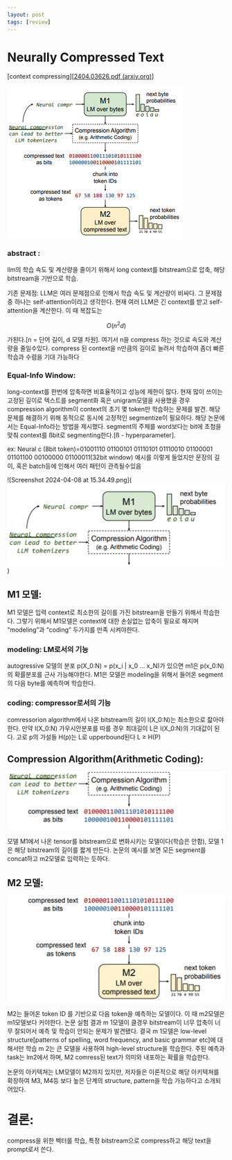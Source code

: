 ```yaml
---
layout: post
tags: [review]
---
```


# Neurally Compressed Text

[context compressing][[2404.03626.pdf (arxiv.org)](https://arxiv.org/pdf/2404.03626.pdf)]

![theme logo](https://github.com/new-Sunset-shimmer/new-Sunset-shimmer.github.io/blob/master/_posts/Neurally%20Compressed%20Text%2050202ca3d5584beb8700dcc1f7f72729/Screenshot_2024-04-08_at_15.34.49.png)

### **abstract** :

llm의 학습 속도 및 계산량을 줄이기 위해서 long context를 bitstream으로 압축, 해당 bitstream을 기반으로 학습. 

기존 문제점: LLM은 여러 문제점으로 인해서 학습 속도 및 계산량이 비싸다. 그 문제점중 하나는 self-attention이라고 생각한다. 현재 여러 LLM은 긴 context를 받고 self-attention을 계산한다. 이 때 복잡도는

$$
O(n^2d)
$$

가된다.[n = 단어 길이, d 모델 차원]. 여기서 n을 compress 하는 것으로 속도와 계산량을 줄일수있다. compress 된 context을 n만큼의 길이로 늘려서 학습하여 좀더 빠른 학습과 수렴을 기대 가능하다

### Equal-Info Window:

long-context를 한번에 압축하면 비효율적이고 성능에 제한이 많다. 현재 많이 쓰이는 고정된 길이로 텍스트를 segment화 혹은 unigram모델을 사용했을 경우 compression algorithm이 context의 초기 몇 token만 학습하는 문제를 발견. 해당 문제를 해결하기 위해 동적으로 동시에 고정적인 segmentize이 필요하다. 해당 논문에서는 Equal-Info라는 방법을 제시했다. segment의 주체를 word보다는 bit에 초첨을 맞춰 context를 ßbit로 segmenting한다.[ß - hyperparameter]. 

ex: Neural c (8bit token)=01001110 01100101 01110101 01110010 01100001 01101100 00100000 01100011(32bit window) 예시를 이렇게 들었지만 문장의 길이, 혹은 batch등에 인해서 여러 패턴이 관측될수있음

![Screenshot 2024-04-08 at 15.34.49.png](![theme logo](Neurally%20Compressed%20Text%2050202ca3d5584beb8700dcc1f7f72729/d66c7666-7d1a-4e12-b347-7259755f1b57.png))

## **M1 모델:**

M1 모델은 입력 context로 최소한의 길이를 가진 bitstream을 만들기 위해서 학습한다. 그렇기 위해서 M1모델은 context에 대한 손실없는 압축이 필요로 해지며 “modeling”과 “coding” 두가지를 만족 시켜야한다.

### modeling: LM로서의 기능

autogressive 모델의 분포 p(X_0:N) = p(x_i | x_0 … x_N)가 있으면 m1은 p(x_0:N)의 확률분포를 근사 가능해야한다. M1은 모델은 modeling을 위해서 들어온 segment의 다음 byte를 예측하며 학습한다.

### coding: compressor로서의 기능

comressorion algorithm에서 나온 bitstream의 길이 l(X_0:N)는 최소한으로 잛아야한다. 만약 l(X_0:N) 가우시안분포를 따를 경우 최대길이 L은 l(X_0:N)의 기대값이 된다. 고로 p의 가설들 H(p)는 L로 upperbound된다 L ≥ H(P)

## Compression Algorithm(Arithmetic Coding):

![Screenshot 2024-04-08 at 15.34.49.png](Neurally%20Compressed%20Text%2050202ca3d5584beb8700dcc1f7f72729/17d09dd5-06e1-459d-94bb-d61e8eab0421.png)

모델 M1에서 나온 tensor를 bitstream으로 변화시키는 모델이다(학습은 안함), 모델 1은 해당 bitstream의 길이를 짧게 만든다. 논문의 예시를 보면 모든 segment를 concat하고 m2모델로 입력하는 듯하다.

## M2 모델:

 

![Screenshot 2024-04-08 at 15.34.49.png](Neurally%20Compressed%20Text%2050202ca3d5584beb8700dcc1f7f72729/b51d3254-373b-4fa5-9be9-7dba841e89a6.png)

M2는 들어온 token ID 를 기반으로 다음 token을 예측하는 모델이다. 이 때 m2모델은 m1모델보다 커야한다. 논문 실험 결과 m 1모델이 클경우 bitstream이 너무 압축이 너무 잘되어서 예측 및 학습이 안되는 문제가 발견됐다. 결국 m 1모델은 low-level structure[patterns of spelling, word frequency, and basic grammar etc]에 대해서만 학습  m 2는 큰 모델을 사용하여 high-level structure을 학습한다. 주된 예측과 task는 lm2에서 하며, M2 comress된  text가 의미와 내포하는 확률을 학습한다.

논문의 아키텍쳐는 LM모델이 M2까지 있지만, 저자들은 이론적으로 해당 아키텍쳐를 확장하여 M3, M4등 보다 높은 단계의 structure, pattern을 학습 가능하다고 소개되어있다.

# 결론:

compress을 위한 벡터를 학습, 특정 bitstream으로 compress하고 해당 text을 prompt로서 쓴다.
